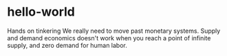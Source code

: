# hello-world
Hands on tinkering
We really need to move past monetary systems. Supply and demand economics doesn't work when you reach a point of infinite supply, and zero demand for human labor.
